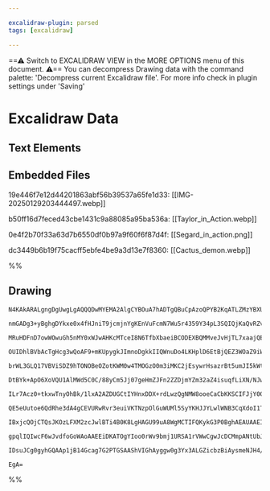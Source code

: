 ```yaml
---

excalidraw-plugin: parsed
tags: [excalidraw]

---
```

==⚠  Switch to EXCALIDRAW VIEW in the MORE OPTIONS menu of this document. ⚠== You can decompress Drawing data with the command palette: 'Decompress current Excalidraw file'. For more info check in plugin settings under 'Saving'


# Excalidraw Data

## Text Elements
## Embedded Files
19e446f7e12d44201863abf56b39537a65fe1d33: [[IMG-20250129203444497.webp]]

b50ff16d7feced43cbe1431c9a88085a95ba536a: [[Taylor_in_Action.webp]]

0e4f2b70f33a63d7b6550df0b97a9f60f6f87d4f: [[Segard_in_action.png]]

dc3449b6b19f75cacff5ebfe4be9a3d13e7f8360: [[Cactus_demon.webp]]

%%
## Drawing
```compressed-json
N4KAkARALgngDgUwgLgAQQQDwMYEMA2AlgCYBOuA7hADTgQBuCpAzoQPYB2KqATLZMzYBXUtiRoIACyhQ4zZAHoFAc0JRJQgEYA6bGwC2CgF7N6hbEcK4OCtptbErHALRY8RMpWdx8Q1TdIEfARcZgRmBShcZQUebQB2bQBWGjoghH0EDihmbgBtcDBQMBKIEm4IADFYABUAcQRJAClUkshYRArCfWikflLMbmcARh544e0AZgAGHgAWHgBOYcXF

nmGADg3+yBghgDYkxe0x4fHJniT9jcmjnYgKEnVuFcmN7Wu5r4359Y34pL3SQIQjKaQvRZvD4bL5zH4LTYA+7WZTBbjTe7MKCkNgAawQAGE2Pg2KQKtjrMw4LhAtlWqVNLhsLjlDihBxiESSWSJBSOFSaVkoPTIAAzQj4fAAZVgaIkkiZGkCIogWJx+IA6k9JC9Mdi8QgZTA5ehBB4VWywRxwrk0MN7mxqdg1Hs7dMMYVIGyOdbmLbUBwhJLMQgE

MRuHDFnD7owWOwuGh5nMY0xWJwAHKcMTceI8N6TfbXbaeiBCODEXBQMMveJvHjTL7xaajQElwjMAAi6Sr4bQooIYXurOEcAAksR/XkALr3TTCDkAUWCmWyk5nJaIHFx3EDwY3bGZ1bQ2KECHu4uC44qKwQX32oviCFGxC+9c2+0muE0oqumkmiySSZ4lwQ5RSfYhJkmFVmHccRUAKNowHtT0kM9dc2jKDksAqXBphVUVyEyK80F3fA9UrIR/QgRA

OUIDhlBVbAcTgHcg3wQoAF9+mKUpygkJImnoDgkkIIQWnuDo4LKHplD6EtBjQEZ3WOaZ9iWaZFlzDYG3We5XV4W5oR+MZpg2ZZTLWe5HmIZ40H2CZIJ4LYG3/UyYSBEEwWFNAtm0SEeH2eJCwLQKNk2ZF6JND0MLVA0uVJclyH5alaWFWcmRZb1OWJBLeSSgVUvwiVpVlKSFWwJU5Ji/VNW1XUS1i/EjRNVViXKe5LUkX1/WQjDHSZF0XndDr52I

brWL3GLQ17VBViSDZ9hTONOBeOZotKWM0w4TMOGzO0m3iMKC2jEsywrHsazrBt5umJI5kWttO27I9UH7fBBxLYcy3HNdZ1GpcMiFX6Nzo7cSLY+4SUPGa3o+jCLwQYj0E0JJplFUVhn2Yh4jAsQX0mbBNCfOZJmGbBFlwZyNiSXAAMZQD9lwaDYPyFDeraYY0PuOjiGwiRcGGfDCMRmbSPIqBKIqGjHHoxjmIm9iSi4woeMgPj0CSABFSYAHkNUW

DtBYk+ApO6XoVQU1AlMWd5C0C/88yCm5Jj07geHmZJFn2ZZDjmYZm32aZ4isuqfLiXN/NJw7IQA5MS2BUFwTdSY/IuALNgWfY5ijVsMJRKK9XVQkcp5dA+QKoUVUZZkvo5eLS+gfKUsr89iuasrFREKrSkahAtRsnU7ULg124qM12pLTrxqHkt+udWAhvWr1RungMIYa6aXmGf8XZLTb4zdm4lq2na9tQTZjv9rOl9LctKxes4rvupsSeLDD2y7Y

ILr7Acz0+tkxwTnyOhBk/1lxA2AZDUGCtIYHnxDDX+rdLwzQgNMW8ooeCaCbKKSCIFJjY00IcVGxBRTTE0JpWmopA5UNFP8F8opmYEDgghDmOxUJtBAWrLClsIC4B4ELXARFRbr2qhRKi0s6IMXuExR0CtOLcTbCg/YHBNYAFkACqAAJXA6YVSSS6DJbukBLYFgmLCamTZA5NjMg9DC+lJhrSmPEaxqwwpJABHwEs1lbLn00toTGDiVhB3+JpXOp

QE5eUutoe6QdRhe3dA4gCEVURwRvr3euiVKTNzpOlGuWUMl5SyYKHJJYLwlWNB3CqXdoI1T7qHc+w8mqlTHm1cMI0/BdRtPVPqTpBpuhvllVeYsN4vRtnMJsx8D52iApMjMWY4LDCSP7ZxWc36lDOvfGaj8fgNhtvENYN8P7PQQe9P+GEvqAOBhhOc7JiAAxXDkSBIMtwwP3NDbgsMzmlARkjCAxBsAOOzoQzQKwHxJDwNgdGSQEDflvETCm+Dt4

IBxjcQOjCTQsJKOzLFXM2zcJwlBTi4B0K8LgHAGU99uA8WgMCTIFQKykG3P0BghAEAUAAEIZVrtlbkFQADE6NBUMOZdgEQqVRxVn0DKIuBT0B8uGE+RV9IICitIOKyVnK8mjVlY3IphURViqFBKjIlQ27NIkOPNphQVWGuyMaqVtT+4+M8aUVV6qMjSpHua00rTlVuqNZKgASsIK0XSZ6uttVAe1OtekL36QatVAaTWcCgJUQREp9JhJtYmu1krK

gpqlIQIwcF6wJvdfoGoWAoAAEEiDKATOgYIoo0rWv9bmj1URSA1rVWwCgwJcDCMmpANtUbJULg5NWntfaQgoJpDiKgZak36EnfOmoJsKhZWVTBHEkoAAaq1pgpySIBW6YVhiYxWMHa127iT4AAJo5n9icRYsxxgx0grvUoRg2AGCpXvAgp50QfHcdTTmStF3tv0MG25q8ICbuZayEghbi1u3WhARDxAZQIBYmgLNGHVFsF5uOr8wQTlw0gBh2Vqs

IDsuJCg0gyhGQAAp1jB14Gcag7G2PTGSAAShVIGhAyggw0g3Yx3ALGZicbzBiAysmeNJH4/I1tkbPX4hjVAeM/phnfOFoJrCpBJF/owlkEjL0TxfOHUQHDqALP3A4IIuCdnZ5CCgJuJzpBTzKdKHYAAVggbAOQpQObgARojDnNCkY+Yg61TJNOMBqD+/AxnSj6ItekQLB9pGUSgAYNdnRwZDsgFDeB0XTmQ1CDWzLCWktyKVuAZWYoJThCpRxEAH

EgA=
```
%%